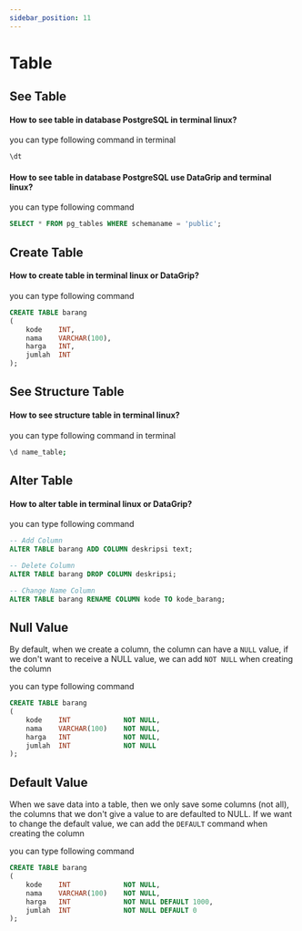```yaml
---
sidebar_position: 11
---
```


# Table

## See Table

#### How to see table in database PostgreSQL in terminal linux?

you can type following command in terminal

```bash
\dt
```

#### How to see table in database PostgreSQL use DataGrip and terminal linux?

you can type following command

```sql
SELECT * FROM pg_tables WHERE schemaname = 'public';
```

## Create Table

#### How to create table in terminal linux or DataGrip?

you can type following command

```sql
CREATE TABLE barang
(
    kode    INT,
    nama    VARCHAR(100),
    harga   INT,
    jumlah  INT
);
```

## See Structure Table

#### How to see structure table in terminal linux?

you can type following command in terminal

```bash
\d name_table;
```

## Alter Table

#### How to alter table in terminal linux or DataGrip?

you can type following command

```sql
-- Add Column
ALTER TABLE barang ADD COLUMN deskripsi text;

-- Delete Column
ALTER TABLE barang DROP COLUMN deskripsi;

-- Change Name Column
ALTER TABLE barang RENAME COLUMN kode TO kode_barang;
```

## Null Value

By default, when we create a column, the column can have a `NULL` value, if we don't want to receive a NULL value, we can add `NOT NULL` when creating the column

you can type following command

```sql
CREATE TABLE barang
(
    kode    INT             NOT NULL,
    nama    VARCHAR(100)    NOT NULL,
    harga   INT             NOT NULL,
    jumlah  INT             NOT NULL
);
```

## Default Value

When we save data into a table, then we only save some columns (not all), the columns that we don't give a value to are defaulted to NULL. If we want to change the default value, we can add the `DEFAULT` command when creating the column

you can type following command

```sql
CREATE TABLE barang
(
    kode    INT             NOT NULL,
    nama    VARCHAR(100)    NOT NULL,
    harga   INT             NOT NULL DEFAULT 1000,
    jumlah  INT             NOT NULL DEFAULT 0
);
```
